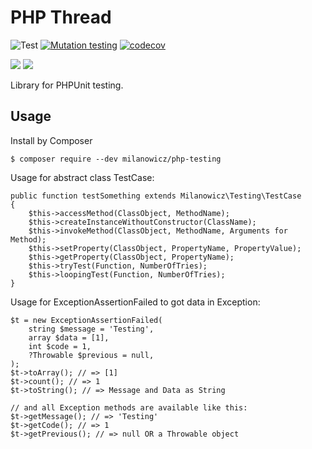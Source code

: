 # PHP Thread
![Test](https://github.com/Milanowicz/php-testing/workflows/Testing/badge.svg?branch=master)
[![Mutation testing](https://img.shields.io/endpoint?style=flat&url=https%3A%2F%2Fbadge-api.stryker-mutator.io%2Fgithub.com%2FMilanowicz%2Fphp-testing%2Fmaster)](https://dashboard.stryker-mutator.io/reports/github.com/Milanowicz/php-testing/master)
[![codecov](https://codecov.io/gh/Milanowicz/php-testing/branch/master/graph/badge.svg?token=42G6ETI9NV)](https://codecov.io/gh/Milanowicz/php-testing)

![](https://img.shields.io/github/repo-size/milanowicz/php-testing)
![](https://img.shields.io/github/languages/code-size/milanowicz/php-testing)

Library for PHPUnit testing.


## Usage

Install by Composer

    $ composer require --dev milanowicz/php-testing

Usage for abstract class TestCase:

    public function testSomething extends Milanowicz\Testing\TestCase
    {
        $this->accessMethod(ClassObject, MethodName);
        $this->createInstanceWithoutConstructor(ClassName);
        $this->invokeMethod(ClassObject, MethodName, Arguments for Method);
        $this->setProperty(ClassObject, PropertyName, PropertyValue);
        $this->getProperty(ClassObject, PropertyName);
        $this->tryTest(Function, NumberOfTries);
        $this->loopingTest(Function, NumberOfTries);
    }

Usage for ExceptionAssertionFailed to got data in Exception:

    $t = new ExceptionAssertionFailed(
        string $message = 'Testing',
        array $data = [1],
        int $code = 1,
        ?Throwable $previous = null,
    );
    $t->toArray(); // => [1]
    $t->count(); // => 1
    $t->toString(); // => Message and Data as String
    
    // and all Exception methods are available like this:
    $t->getMessage(); // => 'Testing'
    $t->getCode(); // => 1
    $t->getPrevious(); // => null OR a Throwable object

